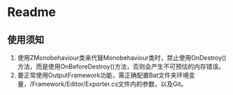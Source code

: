 # Readme

## 使用须知

1. 使用ZMonobehaviour类来代替Monobehaviour类时，禁止使用OnDestroy()方法，而是使用OnBeforeDestroy()方法，否则会产生不可预估的内存错误。
2. 要正常使用OutputFramework功能，需正确配置Bat文件夹环境变量，/Framework/Editor/Exporter.cs文件内的参数，以及Git。

